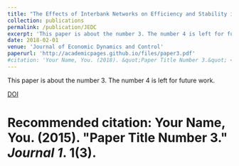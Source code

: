 ```yaml
---
title: "The Effects of Interbank Networks on Efficiency and Stability in a Macroeconomic Agent-Based Model"
collection: publications
permalink: /publication/JEDC
excerpt: 'This paper is about the number 3. The number 4 is left for future work.'
date: 2018-02-01
venue: 'Journal of Economic Dynamics and Control'
paperurl: 'http://academicpages.github.io/files/paper3.pdf'
#citation: 'Your Name, You. (2018). &quot;Paper Title Number 3.&quot; <i>Journal 1</i>. 1(3).'
---
```

This paper is about the number 3. The number 4 is left for future work.

[DOI](https://doi.org/10.1016/j.jedc.2018.03.006)

# Recommended citation: Your Name, You. (2015). "Paper Title Number 3." <i>Journal 1</i>. 1(3).


